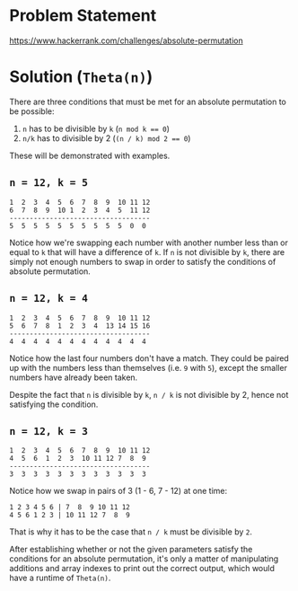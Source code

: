 # Problem Statement

<https://www.hackerrank.com/challenges/absolute-permutation>

# Solution (`Theta(n)`)

There are three conditions that must be met for an absolute permutation to be possible:

1. `n` has to be divisible by `k` (`n mod k == 0`)
2. `n/k` has to divisible by 2 (`(n / k) mod 2 == 0`)

These will be demonstrated with examples.

## `n = 12, k = 5`

    1  2  3  4  5  6  7  8  9  10 11 12
    6  7  8  9  10 1  2  3  4  5  11 12
    -----------------------------------
    5  5  5  5  5  5  5  5  5  5  0  0

Notice how we're swapping each number with another number less than or equal to `k` that will have a difference of `k`. If `n` is not divisible by `k`, there are simply not enough numbers to swap in order to satisfy the conditions of absolute permutation.

## `n = 12, k = 4`

    1  2  3  4  5  6  7  8  9  10 11 12
    5  6  7  8  1  2  3  4  13 14 15 16
    -----------------------------------
    4  4  4  4  4  4  4  4  4  4  4  4

Notice how the last four numbers don't have a match. They could be paired up with the numbers less than themselves (i.e. `9` with `5`), except the smaller numbers have already been taken.

Despite the fact that `n` is divisible by `k`, `n / k` is not divisible by 2, hence not satisfying the condition.

## `n = 12, k = 3`

    1  2  3  4  5  6  7  8  9  10 11 12
    4  5  6  1  2  3  10 11 12 7  8  9
    -----------------------------------
    3  3  3  3  3  3  3  3  3  3  3  3

Notice how we swap in pairs of 3 (1 - 6, 7 - 12) at one time:

    1 2 3 4 5 6 | 7  8  9 10 11 12
    4 5 6 1 2 3 | 10 11 12 7  8  9

That is why it has to be the case that `n / k` must be divisible by `2`.

After establishing whether or not the given parameters satisfy the conditions for an absolute permutation, it's only a matter of manipulating additions and array indexes to print out the correct output, which would have a runtime of `Theta(n)`.
